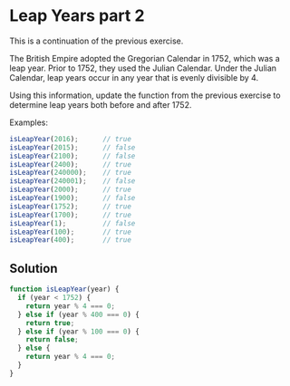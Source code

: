 # Leap Years part 2
This is a continuation of the previous exercise.

The British Empire adopted the Gregorian Calendar in 1752, which was a leap year. Prior to 1752, they used the Julian Calendar. Under the Julian Calendar, leap years occur in any year that is evenly divisible by 4.

Using this information, update the function from the previous exercise to determine leap years both before and after 1752.

Examples:
```js
isLeapYear(2016);      // true
isLeapYear(2015);      // false
isLeapYear(2100);      // false
isLeapYear(2400);      // true
isLeapYear(240000);    // true
isLeapYear(240001);    // false
isLeapYear(2000);      // true
isLeapYear(1900);      // false
isLeapYear(1752);      // true
isLeapYear(1700);      // true
isLeapYear(1);         // false
isLeapYear(100);       // true
isLeapYear(400);       // true
```

## Solution
```js
function isLeapYear(year) {
  if (year < 1752) {
    return year % 4 === 0;
  } else if (year % 400 === 0) {
    return true;
  } else if (year % 100 === 0) {
    return false;
  } else {
    return year % 4 === 0;
  }
}
```